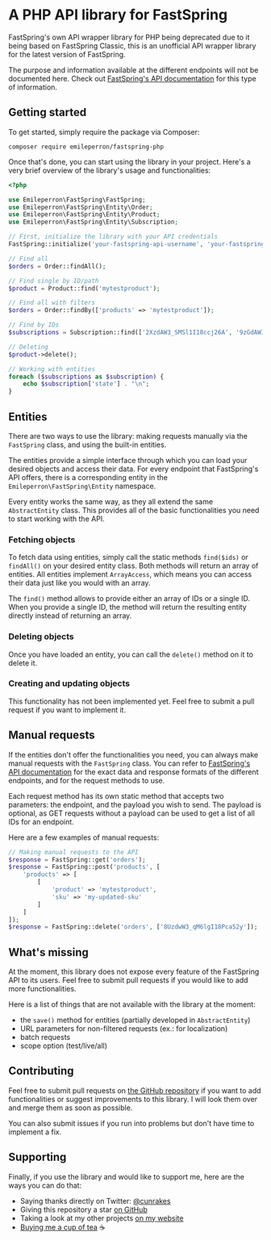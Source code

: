 
# A PHP API library for FastSpring
FastSpring's own API wrapper library for PHP being deprecated due to it being based on FastSpring Classic, this is an unofficial API wrapper library for the latest version of FastSpring.

The purpose and information available at the different endpoints will not be documented here. Check out [FastSpring's API documentation](https://fastspring.com/docs/fastspring-api/) for this type of information.

## Getting started
To get started, simply require the package via Composer:

```
composer require emileperron/fastspring-php
```

Once that's done, you can start using the library in your project. Here's a very brief overview of the library's usage and functionalities:

```php
<?php

use Emileperron\FastSpring\FastSpring;
use Emileperron\FastSpring\Entity\Order;
use Emileperron\FastSpring\Entity\Product;
use Emileperron\FastSpring\Entity\Subscription;

// First, initialize the library with your API credentials
FastSpring::initialize('your-fastspring-api-username', 'your-fastspring-api-password');

// Find all
$orders = Order::findAll();

// Find single by ID/path
$product = Product::find('mytestproduct');

// Find all with filters
$orders = Order::findBy(['products' => 'mytestproduct']);

// Find by IDs
$subscriptions = Subscription::find(['2XzdAW3_SMSl1I18ccj26A', '9zGdAW3_AM1L6I18cqj21Y']);

// Deleting
$product->delete();

// Working with entities
foreach ($subscriptions as $subscription) {
	echo $subscription['state'] . "\n";
}
```

## Entities
There are two ways to use the library: making requests manually via the `FastSpring` class, and using the built-in entities.

The entities provide a simple interface through which you can load your desired objects and access their data. For every endpoint that FastSpring's API offers, there is a corresponding entity in the `Emileperron\FastSpring\Entity` namespace.

Every entity works the same way, as they all extend the same `AbstractEntity` class. This provides all of the basic functionalities you need to start working with the API.

### Fetching objects
To fetch data using entities, simply call the static methods `find($ids)` or `findAll()` on your desired entity class. Both methods will return an array of entities. All entities implement `ArrayAccess`, which means you can access their data just like you would with an array.

The `find()` method allows to provide either an array of IDs or a single ID. When you provide a single ID, the method will return the resulting entity directly instead of returning an array.

### Deleting objects
Once you have loaded an entity, you can call the `delete()` method on it to delete it.

### Creating and updating objects
This functionality has not been implemented yet. Feel free to submit a pull request if you want to implement it.

## Manual requests
If the entities don't offer the functionalities you need, you can always make manual requests with the `FastSpring` class. You can refer to [FastSpring's API documentation](https://fastspring.com/docs/fastspring-api/) for the exact data and response formats of the different endpoints, and for the request methods to use.

Each request method has its own static method that accepts two parameters: the endpoint, and the payload you wish to send. The payload is optional, as GET requests without a payload can be used to get a list of all IDs for an endpoint.

Here are a few examples of manual requests:

```php
// Making manual requests to the API
$response = FastSpring::get('orders');
$response = FastSpring::post('products', [
	'products' => [
		[
			'product' => 'mytestproduct',
			'sku' => 'my-updated-sku'
		]
	]
]);
$response = FastSpring::delete('orders', ['8UzdwW3_qM6lgI18Pca52y']);
```


## What's missing
At the moment, this library does not expose every feature of the FastSpring API to its users. Feel free to submit pull requests if you would like to add more functionalities.

Here is a list of things that are not available with the library at the moment:

- the `save()` method for entities (partially developed in `AbstractEntity`)
- URL parameters for non-filtered requests (ex.: for localization)
- batch requests
- scope option (test/live/all)

## Contributing
Feel free to submit pull requests on [the GitHub repository](https://github.com/EmilePerron/fastspring-php) if you want to add functionalities or suggest improvements to this library. I will look them over and merge them as soon as possible.

You can also submit issues if you run into problems but don't have time to implement a fix.

## Supporting
Finally, if you use the library and would like to support me, here are the ways you can do that:

- Saying thanks directly on Twitter: [@cunrakes](https://twitter.com/cunrakes)
- Giving this repository a star [on GitHub](https://github.com/EmilePerron/fastspring-php)
- Taking a look at my other projects [on my website](https://www.emileperron.com)
- [Buying me a cup of tea](https://www.buymeacoffee.com/EmilePerron) ☕️
